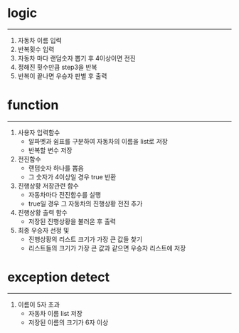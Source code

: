 # logic

---
   1. 자동차 이름 입력
   2. 반복횟수 입력 
   3. 자동차 마다 랜덤숫자 뽑기 후 4이상이면 전진
   4. 정해진 횟수만큼 step3을 반복
   5. 반복이 끝나면 우승자 판별 후 출력

# function

---
   1. 사용자 입력함수
      - 알파벳과 쉼표를 구분하여 자동차의 이름을 list로 저장
      - 반복할 변수 저장
   2. 전진함수
      - 랜덤숫자 하나를 뽑음
      - 그 숫자가 4이상일 경우 true 반환
   3. 진행상황 저장관련 함수
      - 자동차마다 전진함수를 실행
      - true일 경우 그 자동차의 진행상황 전진 추가
   4. 진행상황 출력 함수
      - 저장된 진행상황을 불러온 후 출력
   5. 최종 우승자 선정 및
      - 진행상황의 리스트 크기가 가장 큰 값들 찾기
      - 리스트들의 크기가 가장 큰 값과 같으면 우승자 리스트에 저장

# exception detect

---
   1. 이름이 5자 초과
      - 자동차 이름 list 저장 
      - 저장된 이름의 크기가 6자 이상